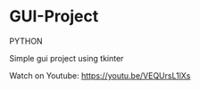 # GUI-Project

PYTHON

Simple gui project using tkinter

Watch on Youtube: https://youtu.be/VEQUrsL1lXs
